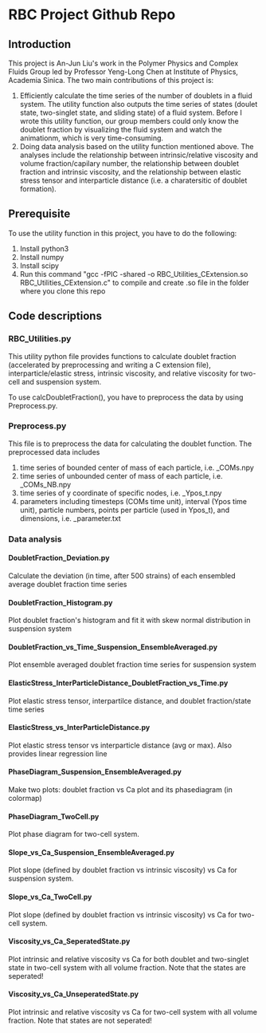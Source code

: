 # RBC Project Github Repo
## Introduction
This project is An-Jun Liu's work in the Polymer Physics and Complex Fluids Group led by Professor Yeng-Long Chen at Institute of Physics, Academia Sinica.
The two main contributions of this project is:
1. Efficiently calculate the time series of the number of doublets in a fluid system. The utility function also outputs the time series of states (doulet state, two-singlet state, and sliding state) of a fluid system. Before I wrote this utility function, our group members could only know the doublet fraction by visualizing the fluid system and watch the animationm, which is very time-consuming.
2. Doing data analysis based on the utility function mentioned above. The analyses include the relationship between intrinsic/relative viscosity and volume fraction/capilary number, the relationship between doublet fraction and intrinsic viscosity, and the relationship between elastic stress tensor and interparticle distance (i.e. a charatersitic of doublet formation).

## Prerequisite
To use the utility function in this project, you have to do the following:
1. Install python3
2. Install numpy
3. Install scipy
4. Run this command "gcc -fPIC -shared -o RBC_Utilities_CExtension.so RBC_Utilities_CExtension.c" to compile and create .so file in the folder where you clone this repo

## Code descriptions
### RBC_Utilities.py
This utility python file provides functions to calculate doublet fraction (accelerated by preprocessing and writing a C extension file), interparticle/elastic stress, intrinsic viscosity, and relative viscosity for two-cell and suspension system.

To use calcDoubletFraction(), you have to preprocess the data by using Preprocess.py.

### Preprocess.py
This file is to preprocess the data for calculating the doublet function.
The preprocessed data includes
1. time series of bounded center of mass of each particle, i.e. _COMs.npy
2. time series of unbounded center of mass of each particle, i.e. _COMs_NB.npy
3. time series of y coordinate of specific nodes, i.e. _Ypos_t.npy
4. parameters including timesteps (COMs time unit), interval (Ypos time unit), particle numbers, points per particle (used in Ypos_t), and dimensions, i.e. _parameter.txt

### Data analysis
#### DoubletFraction_Deviation.py
Calculate the deviation (in time, after 500 strains) of each ensembled average doublet fraction time series
#### DoubletFraction_Histogram.py
Plot doublet fraction's histogram and fit it with skew normal distribution in suspension system
#### DoubletFraction_vs_Time_Suspension_EnsembleAveraged.py
Plot ensemble averaged doublet fraction time series for suspension system
#### ElasticStress_InterParticleDistance_DoubletFraction_vs_Time.py
Plot elastic stress tensor, interpartilce distance, and doublet fraction/state time series
#### ElasticStress_vs_InterParticleDistance.py
Plot elastic stress tensor vs interparticle distance (avg or max).
Also provides linear regression line
#### PhaseDiagram_Suspension_EnsembleAveraged.py
Make two plots: doublet fraction vs Ca plot and its phasediagram (in colormap)
#### PhaseDiagram_TwoCell.py
Plot phase diagram for two-cell system.
#### Slope_vs_Ca_Suspension_EnsembleAveraged.py
Plot slope (defined by doublet fraction vs intrinsic viscosity) vs Ca for suspension system.
#### Slope_vs_Ca_TwoCell.py
Plot slope (defined by doublet fraction vs intrinsic viscosity) vs Ca for two-cell system.
#### Viscosity_vs_Ca_SeperatedState.py
Plot intrinsic and relative viscosity vs Ca for both doublet and two-singlet state in two-cell system with all volume fraction.
Note that the states are seperated!
#### Viscosity_vs_Ca_UnseperatedState.py
Plot intrinsic and relative viscosity vs Ca for two-cell system with all volume fraction.
Note that states are not seperated!